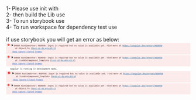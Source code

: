 1- Please use init with <pnpm i> <br>
2- then build the Lib use <pnpm build:ui-test> <br>
3- To run storybook use <pnpm storybook> <br>
4- To run workspace for dependency test use <pnpm start> <br>
<br>
if use storybook you will get an error as below: <br>
![console error](image.png)
